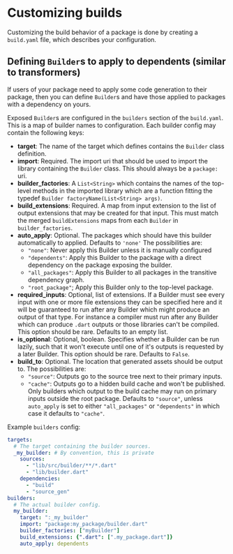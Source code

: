 # Customizing builds

Customizing the build behavior of a package is done  by creating a `build.yaml`
file, which describes your configuration.

## Defining `Builder`s to apply to dependents (similar to transformers)

If users of your package need to apply some code generation to their package,
then you can define `Builder`s and have those applied to packages with a
dependency on yours.

Exposed `Builder`s are configured in the `builders` section of the `build.yaml`.
This is a map of builder names to configuration. Each builder config may contain
the following keys:

- **target**: The name of the target which defines contains the `Builder` class
  definition.
- **import**: Required. The import uri that should be used to import the library
  containing the `Builder` class. This should always be a `package:` uri.
- **builder_factories**: A `List<String>` which contains the names of the
  top-level methods in the imported library which are a function fitting the
  typedef `Builder factoryName(List<String> args)`.
- **build_extensions**: Required. A map from input extension to the list of
  output extensions that may be created for that input. This must match the
  merged `buildExtensions` maps from each `Builder` in `builder_factories`.
- **auto_apply**: Optional. The packages which should have this builder
  automatically to applied. Defaults to `'none'` The possibilities are:
  - `"none"`: Never apply this Builder unless it is manually configured
  - `"dependents"`: Apply this Builder to the package with a direct dependency
    on the package exposing the builder.
  - `"all_packages"`: Apply this Builder to all packages in the transitive
    dependency graph.
  - `"root_package"`; Apply this Builder only to the top-level package.
- **required_inputs**: Optional, list of extensions. If a Builder must see every
  input with one or more file extensions they can be specified here and it will
  be guaranteed to run after any Builder which might produce an output of that
  type. For instance a compiler must run after any Builder which can produce
  `.dart` outputs or those libraries can't be compiled. This option should be
  rare. Defaults to an empty list.
- **is_optional**: Optional, boolean. Specifies whether a Builder can be run
  lazily, such that it won't execute until one of it's outputs is requested by a
  later Builder. This option should be rare. Defaults to `False`.
- **build_to**: Optional. The location that generated assets should be output
  to. The possibilities are:
  - `"source"`: Outputs go to the source tree next to their primary inputs.
  - `"cache"`: Outputs go to a hidden build cache and won't be published.
  Only builders which output to the build cache may run on primary inputs
  outside the root package. Defaults to `"source"`, unless `auto_apply` is set
  to either `"all_packages"` or `"dependents"` in which case it defaults to
  `"cache"`.

Example `builders` config:

```yaml
targets:
  # The target containing the builder sources.
  _my_builder: # By convention, this is private
    sources:
      - "lib/src/builder/**/*.dart"
      - "lib/builder.dart"
    dependencies:
      - "build"
      - "source_gen"
builders:
  # The actual builder config.
  my_builder:
    target: ":_my_builder"
    import: "package:my_package/builder.dart"
    builder_factories: ["myBuilder"]
    build_extensions: {".dart": [".my_package.dart"]}
    auto_apply: dependents
```
